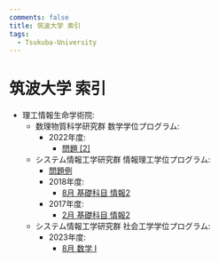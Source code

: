 ```yaml
---
comments: false
title: 筑波大学 索引
tags:
  - Tsukuba-University
---
```

# 筑波大学 索引

- 理工情報生命学術院:
    - 数理物質科学研究群 数学学位プログラム:
        - 2022年度:
            - [問題 \[2\]](science_and_technology/pas_math_2022_2.md)
    - システム情報工学研究群 情報理工学位プログラム:
        - [問題例](science_and_technology/sie_cs_sample.md)
        - 2018年度:
            - [8月 基礎科目 情報2](science_and_technology/sie_cs_201708_info_2.md)
        - 2017年度:
            - [2月 基礎科目 情報2](science_and_technology/sie_cs_201702_info_2.md)
    - システム情報工学研究群 社会工学学位プログラム:
        - 2023年度:
            - [8月 数学 I](science_and_technology/sie_pps_202208_math_1.md)